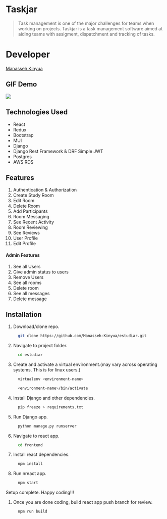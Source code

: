 # Taskjar
> Task management is one of the major challenges for teams when working on projects. Taskjar is a task management software aimed at aiding teams with assigment, dispatchment and tracking of tasks.

# Developer
[Manasseh Kinyua](https://github.com/Manasseh-Kinyua)

## GIF Demo
![](https://github.com/Manasseh-Kinyua/nasseh_gif/blob/master/taskgggggg.gif)

## Technologies Used
* React
* Redux
* Bootstrap
* MUI
* Django
* Django Rest Framework & DRF Simple JWT
* Postgres
* AWS RDS

## Features
1. Authentication & Authorization
1. Create Study Room
1. Edit Room
1. Delete Room
1. Add Participants
1. Room Messaging
1. See Recent Activity
1. Room Reviewing
1. See Reviews
1. User Profile
1. Edit Profile

 #### Admin Features
 1. See all Users
 1. Give admin status to users
 1. Remove Users
 1. See all rooms
 1. Delete room
 1. See all messages
 1. Delete message

## Installation
1. Download/clone repo.

    ```bash
      git clone https://github.com/Manasseh-Kinyua/estudiar.git
    ```
1. Navigate to project folder.

    ```bash
      cd estudiar
    ```
    
1. Create and activate a virtual environment.(may vary across operating systems. This is for linux users.)

    ```bash
      virtualenv <environment-name>
    ```
    
    ```bash
      <environment-name>/bin/activate
    ```
    
1. Install Django and other dependencies.

    ```bash
      pip freeze > requirements.txt
    ```
    
1. Run Django app.

    ```bash
      python manage.py runserver
    ```
    
1. Navigate to react app.

    ```bash
      cd frontend
    ```
    
1. Install react dependencies.

    ```bash
      npm install
    ```
    
1. Run nreact app.

    ```bash
      npm start
    ```
    
Setup complete. Happy coding!!!

1. Once you are done coding, build react app push branch for review.

    ```bash
      npm run build
    ```
